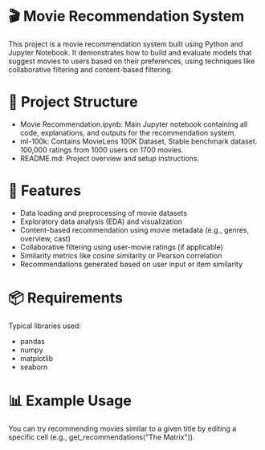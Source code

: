 # 🎬 Movie Recommendation System
This project is a movie recommendation system built using Python and Jupyter Notebook. It demonstrates how to build and 
evaluate models that suggest movies to users based on their preferences, using techniques like collaborative filtering and content-based filtering.

# 📁 Project Structure
- Movie Recommendation.ipynb: Main Jupyter notebook containing all code, explanations, and outputs for the recommendation system.
- ml-100k: Contains MovieLens 100K Dataset, Stable benchmark dataset. 100,000 ratings from 1000 users on 1700 movies.
- README.md: Project overview and setup instructions.

#  🧠 Features
- Data loading and preprocessing of movie datasets
- Exploratory data analysis (EDA) and visualization
- Content-based recommendation using movie metadata (e.g., genres, overview, cast)
- Collaborative filtering using user-movie ratings (if applicable)
- Similarity metrics like cosine similarity or Pearson correlation
- Recommendations generated based on user input or item similarity

# 📦 Requirements
Typical libraries used:
- pandas
- numpy
- matplotlib
- seaborn

# 📊 Example Usage
You can try recommending movies similar to a given title by editing a specific cell (e.g., get_recommendations("The Matrix")).
 
